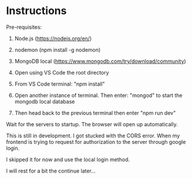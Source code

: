 # Instructions

Pre-requisites:
1. Node.js (https://nodejs.org/en/)
2. nodemon (npm install -g nodemon)
3. MongoDB local (https://www.mongodb.com/try/download/community)


1. Open using VS Code the root directory
2. From VS Code terminal: "npm install"
3. Open another instance of terminal. Then enter: "mongod" to start the mongodb local database
3. Then head back to the previous terminal then enter "npm run dev"

Wait for the servers to startup. 
The browser will open up automatically.


This is still in development.
I got stucked with the CORS error. When my frontend is trying to request for authorization to the server through google login.

I skipped it for now and use the local login method.

I will rest for a bit the continue later...